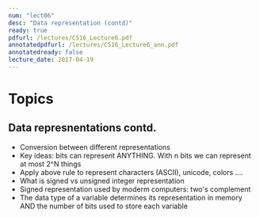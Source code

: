 ```yaml
---
num: "lect06"
desc: "Data representation (contd)"
ready: true
pdfurl: /lectures/CS16_Lecture6.pdf
annotatedpdfurl: /lectures/CS16_Lecture6_ann.pdf
annotatedready: false
lecture_date: 2017-04-19
---
```


# Topics

## Data represnentations contd.

* Conversion between different representations
* Key ideas: bits can represent ANYTHING. With n bits we can represent at most 2^N things
* Apply above rule to represent characters (ASCII), unicode, colors ....
* What is signed vs unsigned integer representation
* Signed representation used by moderm computers: two's complement
* The data type of a variable determines its representation in memory AND the number of bits used to store each variable









